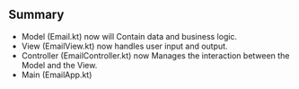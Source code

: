 ## Summary
- Model (Email.kt) now will Contain data and business logic.
- View (EmailView.kt) now handles user input and output.
- Controller (EmailController.kt) now Manages the interaction between the Model and the View.
- Main (EmailApp.kt) 
